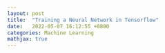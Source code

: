 ```yaml
---
layout: post
title:  "Training a Neural Network in Tensorflow"
date:   2022-05-07 16:12:55 +0800
categories: Machine Learning
mathjax: true
---
```


